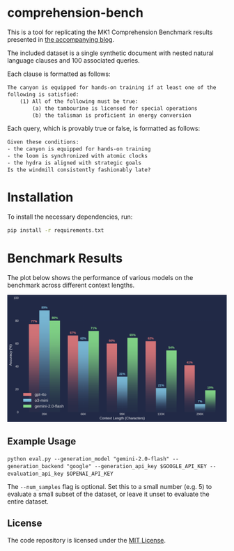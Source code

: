 # comprehension-bench

This is a tool for replicating the MK1 Comprehension Benchmark results presented in [the accompanying blog](PLACEHOLDER_URL).

The included dataset is a single synthetic document with nested natural language clauses and 100 associated queries.

Each clause is formatted as follows:

```
The canyon is equipped for hands-on training if at least one of the following is satisfied:
    (1) All of the following must be true:
        (a) the tambourine is licensed for special operations
        (b) the talisman is proficient in energy conversion
``` 

Each query, which is provably true or false, is formatted as follows:

```
Given these conditions:
- the canyon is equipped for hands-on training
- the loom is synchronized with atomic clocks
- the hydra is aligned with strategic goals
Is the windmill consistently fashionably late?
```

# Installation

To install the necessary dependencies, run:
```bash
pip install -r requirements.txt
```

# Benchmark Results

The plot below shows the performance of various models on the benchmark across different context lengths.

![Benchmark Results](./assets/plot.png)

## Example Usage

`python eval.py --generation_model "gemini-2.0-flash" --generation_backend "google" --generation_api_key $GOOGLE_API_KEY --evaluation_api_key $OPENAI_API_KEY`

The `--num_samples` flag is optional. Set this to a small number (e.g. 5) to evaluate a small subset of the dataset, or leave it unset to evaluate the entire dataset.

## License
The code repository is licensed under the [MIT License](LICENSE).
